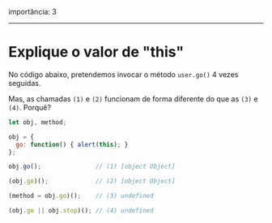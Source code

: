 importância: 3

---

# Explique o valor de "this"

No código abaixo, pretendemos invocar o método `user.go()` 4 vezes seguidas.

Mas, as chamadas `(1)` e `(2)` funcionam de forma diferente do que as  `(3)` e `(4)`. Porquê?

```js run no-beautify
let obj, method;

obj = {
  go: function() { alert(this); }
};

obj.go();               // (1) [object Object]

(obj.go)();             // (2) [object Object]

(method = obj.go)();    // (3) undefined

(obj.go || obj.stop)(); // (4) undefined
```
